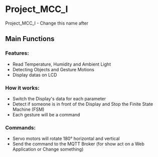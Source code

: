 # Project_MCC_I
Project_MCC_I - Change this name after

## Main Functions
### Features:
- Read Temperature, Humidity and Ambient Light
- Detecting Objects and Gesture Motions
- Display datas on LCD
 
### How it works:
- Switch the Display's data for each parameter
- Detect if someone is in front of the Display and Stop the Finite State Machine (FSM)
- Each gesture will be a command

### Commands:
- Servo motors will rotate 180° horizontal and vertical
- Send the command to the MQTT Broker (for show act on a Web Application or Change something)
